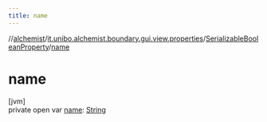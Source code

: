 ```yaml
---
title: name
---
```

//[alchemist](../../../index.html)/[it.unibo.alchemist.boundary.gui.view.properties](../index.html)/[SerializableBooleanProperty](index.html)/[name](name.html)



# name



[jvm]\
private open var [name](name.html): [String](https://docs.oracle.com/javase/8/docs/api/java/lang/String.html)




